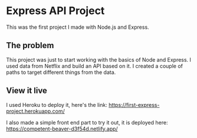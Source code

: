 # Express API Project

This was the first project I made with Node.js and Express.

## The problem

This project was just to start working with the basics of Node and Express. I used data from Netflix and build an API based on it. I created a couple of paths to target different things from the data.

## View it live

I used Heroku to deploy it, here's the link:
https://first-express-project.herokuapp.com/

I also made a simple front end part to try it out, it is deployed here:
https://competent-beaver-d3f54d.netlify.app/
